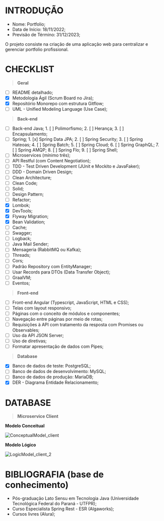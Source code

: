 # INTRODUÇÃO

- Nome: Portfolio;
- Data de Início: 18/11/2022;
- Previsão de Término: 31/12/2023;

O projeto consiste na criação de uma aplicação web para centralizar e gerenciar portfolio profissional. 


# CHECKLIST

> __Geral__

- [ ] README detalhado;
- [x] Metodologia Ágil (Scrum Board no Jira);
- [x] Repositório Monorepo com estrutura Gitflow;
- [ ] UML - Unified Modeling Language (Use Case);

> __Back-end__

- [ ] Back-end Java;
      1. [ ] Polimorfismo;
      2. [ ] Herança;
      3. [ ] Encapsulamento;
- [ ] Spring;
      1. [x] Spring Data JPA;
      2. [ ] Spring Security;
      3. [ ] Spring Hateoas;
      4. [ ] Spring Batch;
      5. [ ] Spring Cloud;
      6. [ ] Spring GraphQL;
      7. [ ] Spring AMQP;
      8. [ ] Spring Flo;
      9. [ ] Spring Shell;
- [ ] Microservices (mínimo três);
- [ ] API Restful (com Content Negotiation);
- [ ] TDD - Test Driven Development (JUnit e Mockito e JavaFaker);
- [ ] DDD - Domain Driven Design;
- [ ] Clean Architecture;
- [ ] Clean Code;
- [ ] Solid;
- [ ] Design Pattern;
- [ ] Refactor;
- [x] Lombok; 
- [x] DevTools;
- [x] Flyway Migration;
- [x] Bean Validation;
- [ ] Cache;
- [ ] Swagger;
- [ ] Logback;
- [ ] Java Mail Sender;
- [ ] Mensageria (RabbitMQ ou Kafka);
- [ ] Threads;
- [ ] Cors;
- [ ] Padrão Repository com EntityManager;
- [ ] Usar Records para DTOs (Data Transfer Object);
- [ ] GraalVM;
- [ ] Eventos;

> __Front-end__

- [ ] Front-end Angular (Typescript, JavaScript, HTML e CSS);
- [ ] Telas com layout responsivo;
- [ ] Páginas com o conceito de módulos e componentes;
- [ ] Navegação entre páginas por meio de rotas;
- [ ] Requisições à API com tratamento da resposta com Promises ou Observables;
- [ ] Uso da API JSON Server;
- [ ] Uso de diretivas;
- [ ] Formatar apresentação de dados com Pipes;

> __Database__

- [x] Banco de dados de teste: PostgreSQL;
- [ ] Banco de dados de desenvolvimento: MySQL;
- [ ] Banco de dados de produção: MariaDB;
- [x] DER - Diagrama Entidade Relacionamento;

# DATABASE

> __Microservice Client__

__Modelo Conceitual__

![ConceptualModel_client](https://user-images.githubusercontent.com/64662590/203781955-871fa259-84f0-4370-8dd4-361805c6253e.png)

__Modelo Lógico__

![LogicModel_client_2](https://user-images.githubusercontent.com/64662590/204903002-fc0982b7-c6bd-48bd-ba28-c38e5091161b.png)

# BIBLIOGRAFIA (base de conhecimento)

- Pós-graduação Lato Sensu em Tecnologia Java (Universidade Tecnológica Federal do Paraná - UTFPR);
- Curso Especialista Spring Rest - ESR (Algaworks);
- Cursos livres (Alura);

